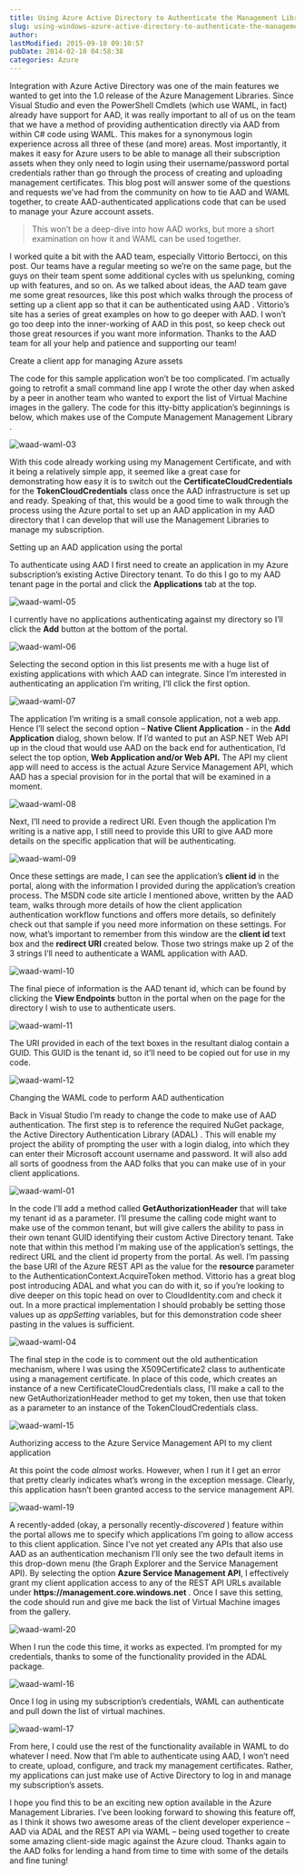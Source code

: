 ```yaml
---
title: Using Azure Active Directory to Authenticate the Management Libraries
slug: using-windows-azure-active-directory-to-authenticate-the-management-libraries
author: 
lastModified: 2015-09-18 09:10:57
pubDate: 2014-02-10 04:58:38
categories: Azure
---
```


<p>Integration with Azure Active Directory was one of the main features we wanted to get into the 1.0 release of the Azure Management Libraries. Since Visual Studio and even the PowerShell Cmdlets (which use WAML, in fact) already have support for AAD, it
  was really important to all of us on the team that we have a method of providing authentication directly via AAD from within C# code using WAML. This makes for a synonymous login experience across all three of these (and more) areas. Most importantly,
  it makes it easy for Azure users to be able to manage all their subscription assets when they only need to login using their username/password portal credentials rather than go through the process of creating and uploading management certificates. This
  blog post will answer some of the questions and requests we&#x2019;ve had from the community on how to tie AAD and WAML together, to create AAD-authenticated applications code that can be used to manage your Azure account assets. </p>
<blockquote>
  <p>This won&#x2019;t be a deep-dive into how AAD works, but more a short examination on how it and WAML can be used together. </p>
</blockquote>
<p>I worked quite a bit with the AAD team, especially
  <a>Vittorio Bertocci</a>, on this post. Our teams have a regular meeting so we&#x2019;re on the same page, but the guys on their team spent some additional cycles with us spelunking, coming up with features, and so on. As we talked about ideas, the AAD team gave
  me some great resources, like
  <a>this post which walks through the process of setting up a client app so that it can be authenticated using AAD</a> . Vittorio&#x2019;s site has a series of
  <a>great</a> 
  <a>examples</a>  on how to go deeper with AAD. I won&#x2019;t go too deep into the inner-working of AAD in this post, so keep check out those great resources if you want more information. Thanks to the AAD team for all your help and patience and supporting our
  team!</p>
Create a client app for managing Azure assets
<p>The code for this sample application won&#x2019;t be too complicated. I&#x2019;m actually going to retrofit a small command line app I wrote the other day when asked by a peer in another team who wanted to export the list of Virtual Machine images in the gallery. The
  code for this itty-bitty application&#x2019;s beginnings is below, which makes use of the
  <a>Compute Management Management Library</a> . </p>
<p>
  <a>
    <img alt="waad-waml-03" src="/posts/using-windows-azure-active-directory-to-authenticate-the-management-libraries/media/34a3e11e-c586-48b4-9781-7dafcdc00223.png">
  </a> 
</p>
<p>With this code already working using my Management Certificate, and with it being a relatively simple app, it seemed like a great case for demonstrating how easy it is to switch out the <strong>CertificateCloudCredentials</strong>  for the <strong>TokenCloudCredentials</strong>   class once the AAD infrastructure is set up and ready. Speaking of that, this would be a good time to walk through the process using the Azure portal to set up an AAD application in my AAD directory that I can develop that will use the Management Libraries
  to manage my subscription. </p>
Setting up an AAD application using the portal
<p>To authenticate using AAD I first need to create an application in my Azure subscription&#x2019;s existing Active Directory tenant. To do this I go to my AAD tenant page in the portal and click the <strong>Applications</strong>  tab at the top. </p>
<p>
  <a>
    <img alt="waad-waml-05" src="/posts/using-windows-azure-active-directory-to-authenticate-the-management-libraries/media/f9cf2f99-887d-46b5-a562-fd2bde613ad3.png">
  </a> 
</p>
<p>I currently have no applications authenticating against my directory so I&#x2019;ll click the <strong>Add</strong>  button at the bottom of the portal. </p>
<p>
  <a>
    <img alt="waad-waml-06" src="/posts/using-windows-azure-active-directory-to-authenticate-the-management-libraries/media/b75fc0e5-e524-4e2e-9c55-1ea24eef0c24.png">
  </a> 
</p>
<p>Selecting the second option in this list presents me with a huge list of existing applications with which AAD can integrate. Since I&#x2019;m interested in authenticating an application I&#x2019;m writing, I&#x2019;ll click the first option.&#xA0; </p>
<p>
  <a>
    <img alt="waad-waml-07" src="/posts/using-windows-azure-active-directory-to-authenticate-the-management-libraries/media/55da8e44-69be-47f4-9442-3b818ae160b3.png">
  </a> 
</p>
<p>The application I&#x2019;m writing is a small console application, not a web app. Hence I&#x2019;ll select the second option &#x2013; <strong>Native Client Application</strong>  - in the <strong>Add Application</strong>  dialog, shown below. If I&#x2019;d wanted to put an ASP.NET
  Web API up in the cloud that would use AAD on the back end for authentication, I&#x2019;d select the top option, <strong>Web Application and/or Web API.</strong>  The API my client app will need to access is the actual Azure Service Management API, which AAD
  has a special provision for in the portal that will be examined in a moment. </p>
<p>
  <a>
    <img alt="waad-waml-08" src="/posts/using-windows-azure-active-directory-to-authenticate-the-management-libraries/media/bf91fd0c-2c20-40dc-ad18-b8960c89feb7.png">
  </a> 
</p>
<p>Next, I&#x2019;ll need to provide a redirect URI. Even though the application I&#x2019;m writing is a native app, I still need to provide this URI to give AAD more details on the specific application that will be authenticating. </p>
<p>
  <a>
    <img alt="waad-waml-09" src="/posts/using-windows-azure-active-directory-to-authenticate-the-management-libraries/media/af03a99e-444e-419b-a216-f431808790b5.png">
  </a> 
</p>
<p>Once these settings are made, I can see the application&#x2019;s <strong>client id</strong>  in the portal, along with the information I provided during the application&#x2019;s creation process. The MSDN code site article I mentioned above, written by the AAD team,
  <a>walks through more details</a>  of how the client application authentication workflow functions and offers more details, so definitely check out that sample if you need more information on these settings. For now, what&#x2019;s important to remember from this
  window are the <strong>client id </strong> text box and the <strong>redirect URI</strong>  created below. Those two strings make up 2 of the 3 strings I&#x2019;ll need to authenticate a WAML application with AAD. </p>
<p>
  <a>
    <img alt="waad-waml-10" src="/posts/using-windows-azure-active-directory-to-authenticate-the-management-libraries/media/945a74fb-0815-4a9d-bafe-ff428b7f181a.png">
  </a> 
</p>
<p>The final piece of information is the AAD tenant id, which can be found by clicking the <strong>View Endpoints</strong>  button in the portal when on the page for the directory I wish to use to authenticate users. </p>
<p>
  <a>
    <img alt="waad-waml-11" src="/posts/using-windows-azure-active-directory-to-authenticate-the-management-libraries/media/632b01d3-3d81-4f01-9769-323f57ae1d8c.png">
  </a> 
</p>
<p>The URI provided in each of the text boxes in the resultant dialog contain a GUID. This GUID is the tenant id, so it&#x2019;ll need to be copied out for use in my code. </p>
<p>
  <a>
    <img alt="waad-waml-12" src="/posts/using-windows-azure-active-directory-to-authenticate-the-management-libraries/media/66bb6d18-9cf4-4a9e-b800-4b4f7e27a911.png">
  </a> 
</p>
Changing the WAML code to perform AAD authentication
<p>Back in Visual Studio I&#x2019;m ready to change the code to make use of AAD authentication. The first step is to reference the required NuGet package, the
  <a>Active Directory Authentication Library (ADAL)</a> . This will enable my project the ability of prompting the user with a login dialog, into which they can enter their Microsoft account username and password. It will also add all sorts of goodness from
  the AAD folks that you can make use of in your client applications. </p>
<p>
  <a>
    <img alt="waad-waml-01" src="/posts/using-windows-azure-active-directory-to-authenticate-the-management-libraries/media/21c248df-a4af-4479-9de9-21838345ac95.png">
  </a> 
</p>
<p>In the code I&#x2019;ll add a method called <strong>GetAuthorizationHeader</strong>  that will take my tenant id as a parameter. I&#x2019;ll presume the calling code might want to make use of the common tenant, but will give callers the ability to pass in their own
  tenant GUID identifying their custom Active Directory tenant. Take note that within this method I&#x2019;m making use of the application&#x2019;s settings, the redirect URL and the client id property from the portal. As well. I&#x2019;m passing the base URI of the Azure
  REST API as the value for the <strong>resource </strong> parameter to the
  <a>AuthenticationContext.AcquireToken</a>  method.
  <a>Vittorio has a great blog post introducing ADAL</a>  and what you can do with it, so if you&#x2019;re looking to dive deeper on this topic head on over to
  <a>CloudIdentity.com</a>  and check it out. In a more practical implementation I should probably be setting those values up as <em>appSetting</em>  variables, but for this demonstration code sheer pasting in the values is sufficient.</p>
<p>
  <a>
    <img alt="waad-waml-04" src="/posts/using-windows-azure-active-directory-to-authenticate-the-management-libraries/media/05522f35-317a-4386-94df-5dd0a287aad9.png">
  </a> 
</p>
<p>The final step in the code is to comment out the old authentication mechanism, where I was using the
  <a>X509Certificate2</a>  class to authenticate using a management certificate. In place of this code, which creates an instance of a new CertificateCloudCredentials class, I&#x2019;ll make a call to the new GetAuthorizationHeader method to get my token, then use
  that token as a parameter to an instance of the
  <a>TokenCloudCredentials</a>  class. </p>
<p>
  <a>
    <img alt="waad-waml-15" src="/posts/using-windows-azure-active-directory-to-authenticate-the-management-libraries/media/d3593f5d-429b-425d-9825-c719076e651a.png">
  </a> 
</p>
Authorizing access to the Azure Service Management API to my client application
<p>At this point the code <em>almost </em> works. However, when I run it I get an error that pretty clearly indicates what&#x2019;s wrong in the exception message. Clearly, this application hasn&#x2019;t been granted access to the service management API. </p>
<p>
  <a>
    <img alt="waad-waml-19" src="/posts/using-windows-azure-active-directory-to-authenticate-the-management-libraries/media/cf82d004-65d5-4245-9cf6-06c02386f290.png">
  </a> 
</p>
<p>A recently-added (okay, a personally recently-<em>discovered</em> ) feature within the portal allows me to specify which applications I&#x2019;m going to allow access to this client application. Since I&#x2019;ve not yet created any APIs that also use AAD as an authentication
  mechanism I&#x2019;ll only see the two default items in this drop-down menu (the Graph Explorer and the Service Management API). By selecting the option <strong>Azure Service Management API</strong>, I effectively grant my client application access to any
  of the REST API URLs available under <strong>https://management.core.windows.net</strong> . Once I save this setting, the code should run and give me back the list of Virtual Machine images from the gallery. </p>
<p>
  <a>
    <img alt="waad-waml-20" src="/posts/using-windows-azure-active-directory-to-authenticate-the-management-libraries/media/930a6b98-ad19-4fc3-934c-2fb81e03dcef.png">
  </a> 
</p>
<p>When I run the code this time, it works as expected. I&#x2019;m prompted for my credentials, thanks to some of the functionality provided in the ADAL package. </p>
<p>
  <a>
    <img alt="waad-waml-16" src="/posts/using-windows-azure-active-directory-to-authenticate-the-management-libraries/media/5169043b-10c7-4e9b-b214-ebc55c55938a.png">
  </a> 
</p>
<p>Once I log in using my subscription&#x2019;s credentials, WAML can authenticate and pull down the list of virtual machines. </p>
<p>
  <a>
    <img alt="waad-waml-17" src="/posts/using-windows-azure-active-directory-to-authenticate-the-management-libraries/media/2f0fd929-8d49-41d7-948e-0c181712243e.png">
  </a> 
</p>
<p>From here, I could use the rest of the functionality available in WAML to do whatever I need. Now that I&#x2019;m able to authenticate using AAD, I won&#x2019;t need to create, upload, configure, and track my management certificates. Rather, my applications can just
  make use of Active Directory to log in and manage my subscription&#x2019;s assets. </p>
<p>I hope you find this to be an exciting new option available in the Azure Management Libraries. I&#x2019;ve been looking forward to showing this feature off, as I think it shows two awesome areas of the client developer experience &#x2013; AAD via ADAL and the REST
  API via WAML &#x2013; being used together to create some amazing client-side magic against the Azure cloud. Thanks again to the AAD folks for lending a hand from time to time with some of the details and fine tuning! </p>
